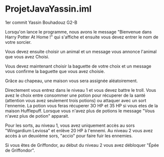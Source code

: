 # ProjetJavaYassin.iml
1er commit
Yassin Bouhadouz G2-B

Lorsqu'on lance le programme, nous avons le message "Bienvenue dans Harry Potter At Home !" qui s'affiche et ensuite vous devez entrer le nom de votre sorcier.

Vous devez ensuite choisir un animal et un message vous annonce l'animal que vous avez Choisi.

Vous devez maintenant choisir la baguette de votre choix et un message vous confirme la baguette que vous avez choisie.

Grâce au chapeau, une maison vous sera assignée aléatoirement.

Directement vous entrez dans le niveau 1 et vous devez battre le troll.
Vous avez le choix entre consommer une potion pour récuperer de la santé (attention vous avez seulement trois potions) ou attaquer avec un sort l'ennemie.
  La potion vous feras récuperer 3O HP et 35 HP si vous etes de la maison Hufflepuff.
  Lorsque vous n'avez plus de potions le message "Vous n'avez plus de potion" apparait.
  
  Pour les sorts, au niveau 1, vous avez uniquement accès au sors "Wingardium Leviosa" et enlève 20 HP à l'ennemi.
  Au niveau 2 vous avez accès à un deuxième sors, "accio" pour faire fuir les ennemies.
  
Si vous êtes de Griffondor, au début du niveau 2 vous avez débloquer  "Épée de Griffondor".  
